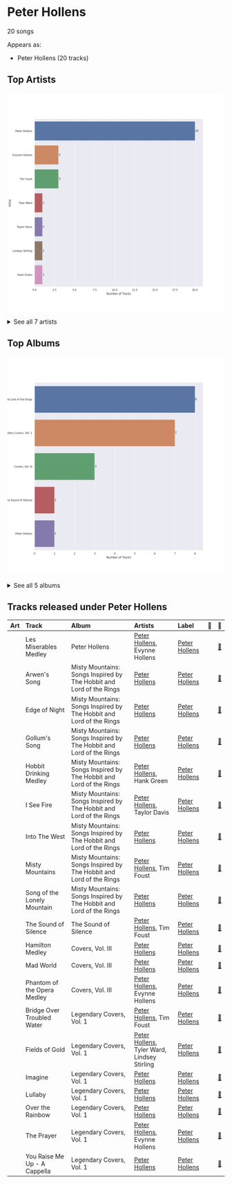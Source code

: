 # Peter Hollens

20 songs

Appears as:
- Peter Hollens (20 tracks)

## Top Artists

![Bar chart of top 7 artists](../images/labels/peter_hollens/artists.png)


<details>
<summary>See all 7 artists</summary>

|   Number of Tracks | Art                                                                                              | Artist                                       | 🔗                                                           |
|-------------------:|:-------------------------------------------------------------------------------------------------|:---------------------------------------------|:------------------------------------------------------------|
|                 20 | <img src="https://i.scdn.co/image/ab6761610000e5eb5c2b393e7d8a0a1bdb64b231" alt="" width="50" /> | [Peter Hollens](../artists/peter_hollens.md) | [🔗](https://open.spotify.com/artist/7EIbKyiLnEJ1Y074UIUyZJ) |
|                  3 | <img src="https://i.scdn.co/image/ab6761610000e5ebf9c4a13ec9833826f03a183a" alt="" width="50" /> | Evynne Hollens                               | [🔗](https://open.spotify.com/artist/3nj3MfJCFFoKiRkAOW1R8c) |
|                  3 | <img src="https://i.scdn.co/image/ab67616d0000b273c567eb6d2598c7013ed46ca2" alt="" width="50" /> | Tim Foust                                    | [🔗](https://open.spotify.com/artist/2VtwFbDZzIoT9ZD0uR5HHD) |
|                  1 | <img src="https://i.scdn.co/image/ab6761610000e5eb609be0ee540573fd49d1cdea" alt="" width="50" /> | Tyler Ward                                   | [🔗](https://open.spotify.com/artist/5Hc9oDGvStNGmnj44m8sHg) |
|                  1 | <img src="https://i.scdn.co/image/ab6761610000e5ebcefd7abc8e4cfd9680005cab" alt="" width="50" /> | Taylor Davis                                 | [🔗](https://open.spotify.com/artist/480xKab3lUPhBBnCzlzqIu) |
|                  1 | <img src="https://i.scdn.co/image/ab6761610000e5eb6d5b2328e36e54bdbb0a7a96" alt="" width="50" /> | Lindsey Stirling                             | [🔗](https://open.spotify.com/artist/378dH6EszOLFShpRzAQkVM) |
|                  1 | <img src="https://i.scdn.co/image/ab67616d0000b2730c9a85ee07c806072c27392a" alt="" width="50" /> | Hank Green                                   | [🔗](https://open.spotify.com/artist/2SQVGFEgP0UZTZC1re2ECh) |

</details>


## Top Albums

![Bar chart of top 5 albums in](../images/labels/peter_hollens/albums.png)


<details>
<summary>See all 5 albums</summary>

|   Number of Tracks | Art                                                                                              | Album                                                               | 🔗                                                          |
|-------------------:|:-------------------------------------------------------------------------------------------------|:--------------------------------------------------------------------|:-----------------------------------------------------------|
|                  8 | <img src="https://i.scdn.co/image/ab67616d0000b273cae786076f9dcdca74285732" alt="" width="50" /> | Misty Mountains: Songs Inspired by The Hobbit and Lord of the Rings | [🔗](https://open.spotify.com/album/4GYDt4IqU8EZ6KJLHpPuOK) |
|                  7 | <img src="https://i.scdn.co/image/ab67616d0000b27314c8e44d9a72ff95895d96ef" alt="" width="50" /> | Legendary Covers, Vol. 1                                            | [🔗](https://open.spotify.com/album/1tFypxtPJ5A61j97TRhWnP) |
|                  3 | <img src="https://i.scdn.co/image/ab67616d0000b27354f5c25dc365c6e1e1921047" alt="" width="50" /> | Covers, Vol. III                                                    | [🔗](https://open.spotify.com/album/69zZ6utXSbC6dr6tdBsvNz) |
|                  1 | <img src="https://i.scdn.co/image/ab67616d0000b2732787a9e5a9a46d8d566209c8" alt="" width="50" /> | The Sound of Silence                                                | [🔗](https://open.spotify.com/album/2csjrZ6lbV7wWvVTsEi7u0) |
|                  1 | <img src="https://i.scdn.co/image/ab67616d0000b2733d0f26eb9219f5670aa84bda" alt="" width="50" /> | Peter Hollens                                                       | [🔗](https://open.spotify.com/album/5kB9QXjsPtcUwvlj4w0dZV) |

</details>


## Tracks released under Peter Hollens

| Art                                                                                              | Track                        | Album                                                               | Artists                                                                    | Label                             | 💚   | 🔗                                                          |
|:-------------------------------------------------------------------------------------------------|:-----------------------------|:--------------------------------------------------------------------|:---------------------------------------------------------------------------|:----------------------------------|:----|:-----------------------------------------------------------|
| <img src="https://i.scdn.co/image/ab67616d0000b2733d0f26eb9219f5670aa84bda" alt="" width="50" /> | Les Miserables Medley        | Peter Hollens                                                       | [Peter Hollens](../artists/peter_hollens.md), Evynne Hollens               | [Peter Hollens](peter_hollens.md) |     | [🔗](https://open.spotify.com/track/2qo9G9xV51aUpclzAYEU9W) |
| <img src="https://i.scdn.co/image/ab67616d0000b273cae786076f9dcdca74285732" alt="" width="50" /> | Arwen's Song                 | Misty Mountains: Songs Inspired by The Hobbit and Lord of the Rings | [Peter Hollens](../artists/peter_hollens.md)                               | [Peter Hollens](peter_hollens.md) |     | [🔗](https://open.spotify.com/track/4H3LioOCKpZcE9jmvWqNcv) |
| <img src="https://i.scdn.co/image/ab67616d0000b273cae786076f9dcdca74285732" alt="" width="50" /> | Edge of Night                | Misty Mountains: Songs Inspired by The Hobbit and Lord of the Rings | [Peter Hollens](../artists/peter_hollens.md)                               | [Peter Hollens](peter_hollens.md) |     | [🔗](https://open.spotify.com/track/0nBeUCpjIu62kLU3MFjZbL) |
| <img src="https://i.scdn.co/image/ab67616d0000b273cae786076f9dcdca74285732" alt="" width="50" /> | Gollum's Song                | Misty Mountains: Songs Inspired by The Hobbit and Lord of the Rings | [Peter Hollens](../artists/peter_hollens.md)                               | [Peter Hollens](peter_hollens.md) |     | [🔗](https://open.spotify.com/track/61WvPK7oUmEeXJvdQx7Kd2) |
| <img src="https://i.scdn.co/image/ab67616d0000b273cae786076f9dcdca74285732" alt="" width="50" /> | Hobbit Drinking Medley       | Misty Mountains: Songs Inspired by The Hobbit and Lord of the Rings | [Peter Hollens](../artists/peter_hollens.md), Hank Green                   | [Peter Hollens](peter_hollens.md) |     | [🔗](https://open.spotify.com/track/3lO8g6FU5zQlzdfW3zxNQ0) |
| <img src="https://i.scdn.co/image/ab67616d0000b273cae786076f9dcdca74285732" alt="" width="50" /> | I See Fire                   | Misty Mountains: Songs Inspired by The Hobbit and Lord of the Rings | [Peter Hollens](../artists/peter_hollens.md), Taylor Davis                 | [Peter Hollens](peter_hollens.md) |     | [🔗](https://open.spotify.com/track/3GDHe8EwGQMxDE1QuPitvw) |
| <img src="https://i.scdn.co/image/ab67616d0000b273cae786076f9dcdca74285732" alt="" width="50" /> | Into The West                | Misty Mountains: Songs Inspired by The Hobbit and Lord of the Rings | [Peter Hollens](../artists/peter_hollens.md)                               | [Peter Hollens](peter_hollens.md) |     | [🔗](https://open.spotify.com/track/46ZN4mhFy9De1fjlHGbYze) |
| <img src="https://i.scdn.co/image/ab67616d0000b273cae786076f9dcdca74285732" alt="" width="50" /> | Misty Mountains              | Misty Mountains: Songs Inspired by The Hobbit and Lord of the Rings | [Peter Hollens](../artists/peter_hollens.md), Tim Foust                    | [Peter Hollens](peter_hollens.md) |     | [🔗](https://open.spotify.com/track/21sD95jUPmren2fGY0wxYE) |
| <img src="https://i.scdn.co/image/ab67616d0000b273cae786076f9dcdca74285732" alt="" width="50" /> | Song of the Lonely Mountain  | Misty Mountains: Songs Inspired by The Hobbit and Lord of the Rings | [Peter Hollens](../artists/peter_hollens.md)                               | [Peter Hollens](peter_hollens.md) |     | [🔗](https://open.spotify.com/track/1Ht9LvTpP6bZezGCL2BRHP) |
| <img src="https://i.scdn.co/image/ab67616d0000b2732787a9e5a9a46d8d566209c8" alt="" width="50" /> | The Sound of Silence         | The Sound of Silence                                                | [Peter Hollens](../artists/peter_hollens.md), Tim Foust                    | [Peter Hollens](peter_hollens.md) |     | [🔗](https://open.spotify.com/track/10kJzrXI48v0wzRBBPjo06) |
| <img src="https://i.scdn.co/image/ab67616d0000b27354f5c25dc365c6e1e1921047" alt="" width="50" /> | Hamilton Medley              | Covers, Vol. III                                                    | [Peter Hollens](../artists/peter_hollens.md)                               | [Peter Hollens](peter_hollens.md) |     | [🔗](https://open.spotify.com/track/7HU8e7VCXuhOSaDoQ5UBwn) |
| <img src="https://i.scdn.co/image/ab67616d0000b27354f5c25dc365c6e1e1921047" alt="" width="50" /> | Mad World                    | Covers, Vol. III                                                    | [Peter Hollens](../artists/peter_hollens.md)                               | [Peter Hollens](peter_hollens.md) |     | [🔗](https://open.spotify.com/track/3K3mORNnlUXodukHH0sDjr) |
| <img src="https://i.scdn.co/image/ab67616d0000b27354f5c25dc365c6e1e1921047" alt="" width="50" /> | Phantom of the Opera Medley  | Covers, Vol. III                                                    | [Peter Hollens](../artists/peter_hollens.md), Evynne Hollens               | [Peter Hollens](peter_hollens.md) |     | [🔗](https://open.spotify.com/track/7FpJ62ZQtyitL40diEH9vf) |
| <img src="https://i.scdn.co/image/ab67616d0000b27314c8e44d9a72ff95895d96ef" alt="" width="50" /> | Bridge Over Troubled Water   | Legendary Covers, Vol. 1                                            | [Peter Hollens](../artists/peter_hollens.md), Tim Foust                    | [Peter Hollens](peter_hollens.md) |     | [🔗](https://open.spotify.com/track/1My1VVTQAO9cAGJw7BhpTa) |
| <img src="https://i.scdn.co/image/ab67616d0000b27314c8e44d9a72ff95895d96ef" alt="" width="50" /> | Fields of Gold               | Legendary Covers, Vol. 1                                            | [Peter Hollens](../artists/peter_hollens.md), Tyler Ward, Lindsey Stirling | [Peter Hollens](peter_hollens.md) |     | [🔗](https://open.spotify.com/track/0sLEBadE1MXYXDiugLoEe6) |
| <img src="https://i.scdn.co/image/ab67616d0000b27314c8e44d9a72ff95895d96ef" alt="" width="50" /> | Imagine                      | Legendary Covers, Vol. 1                                            | [Peter Hollens](../artists/peter_hollens.md)                               | [Peter Hollens](peter_hollens.md) |     | [🔗](https://open.spotify.com/track/4oiGtuMHFcfOcIDQyY52wy) |
| <img src="https://i.scdn.co/image/ab67616d0000b27314c8e44d9a72ff95895d96ef" alt="" width="50" /> | Lullaby                      | Legendary Covers, Vol. 1                                            | [Peter Hollens](../artists/peter_hollens.md)                               | [Peter Hollens](peter_hollens.md) |     | [🔗](https://open.spotify.com/track/6vqc1KcIaO0NmQLaAJApqe) |
| <img src="https://i.scdn.co/image/ab67616d0000b27314c8e44d9a72ff95895d96ef" alt="" width="50" /> | Over the Rainbow             | Legendary Covers, Vol. 1                                            | [Peter Hollens](../artists/peter_hollens.md)                               | [Peter Hollens](peter_hollens.md) |     | [🔗](https://open.spotify.com/track/76ko6F6QRmiviFILuF9g6J) |
| <img src="https://i.scdn.co/image/ab67616d0000b27314c8e44d9a72ff95895d96ef" alt="" width="50" /> | The Prayer                   | Legendary Covers, Vol. 1                                            | [Peter Hollens](../artists/peter_hollens.md), Evynne Hollens               | [Peter Hollens](peter_hollens.md) |     | [🔗](https://open.spotify.com/track/22NQSPn3K3NUzoVe4zbQWU) |
| <img src="https://i.scdn.co/image/ab67616d0000b27314c8e44d9a72ff95895d96ef" alt="" width="50" /> | You Raise Me Up - A Cappella | Legendary Covers, Vol. 1                                            | [Peter Hollens](../artists/peter_hollens.md)                               | [Peter Hollens](peter_hollens.md) |     | [🔗](https://open.spotify.com/track/57EvTXkeuxNPWxQYIdW5AY) |
